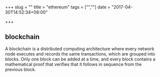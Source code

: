 +++
slug = ""
title = "ethereum"
tags = ["",""]
date = "2017-04-30T14:52:34+08:00"

+++

## blockchain

A blockchain is a distributed computing architecture where every network node executes and records the same transactions, which are grouped into blocks. Only one block can be added at a time, and every block contains a mathematical proof that verifies that it follows in sequence from the previous block. 
